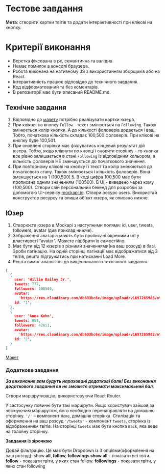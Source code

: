 # Тестове завдання

**Мета**: створити картки твітів та додати інтерактивності при клікові на
кнопку.

# Критерії виконання

- Верстка фіксована в рх, семантична та валідна.
- Немає помилок в консолі браузера.
- Робота виконана на нативному JS з використанням зборщиків або на React.
- Інтерактивність працює відповідно до технічного завдання.
- Код відформатований та без коментарів.
- В репозиторії має бути описаний README.md.

## Технічне завдання

1. Відповідно до
   [макету](https://www.figma.com/file/zun1oP6NmS2Lmgbcj6e1IG/Test?node-id=0%3A1&t=VoiYTfiXggVItgVd-1)
   потрібно реалізувати картки юзера.
2. При клікові на кнопку `Follow` - текст змінюється на `Following`. Також
   змінюється колір кнопки. А до кількості фоловерів додається і ваш. Тобто,
   початкова кількість складає 100,500 фоловерів. При клікові на кнопку буде
   100,501.
3. При оновлені сторінки має фіксуватись кінцевий результат дій юзера. Тобто,
   якщо клікнути по кнопці і оновити сторінку - то кнопка все рівно залишається
   в стані `Following` із відповідним кольором, а кількість фоловерів НЕ
   зменшується до початкового значення.
4. При повторному клікові на кнопку її текст та колір змінюються до початкового
   стану. Також змінюється і кількість фоловерів. Вона зменшується на 1
   (100,500).5. В коді цифра 100,500 має бути прописана одним значенням
   (100500). В UI - виведено через кому (100,500). Створи свій персональний
   бекенд для розробки за допомогою UI-сервісу
   [mockapi.io](https://mockapi.io/). Створи ресурс users. Використай
   конструктор ресурсу та опиши об'єкт юзера, як описано нижче.

## Юзер

1. Створюєте юзера в Mockapi з наступними полями: id, user, tweets, followers,
   avatar (див приклад нижче).
2. Зображення аватарів мають бути прописані окремими url у властивості “avatar”.
   Можете підібрати їх самостійно.
3. Має бути від 12 юзерів з різними значеннями(на ваш розсуд) в базі. Зроби
   пагінацію. На одній сторінці пагінації має відображатися від 3 твітів, решта
   підгружатись при натисканні Load More.
4. Решта вимог аналогічні до вищеописаного технічного завдання.

```json
[
  {
    user: 'Willie Bailey Jr.',
    tweets: 777,
    followers: 100500,
    avatar:
      'https://res.cloudinary.com/db633bc6x/image/upload/v1697265983/others/strange.jpg',
    id: '1',
  },
  {
    user: 'Anna Kuhn',
    tweets: 851,
    followers: 42051,
    avatar:
      'https://res.cloudinary.com/db633bc6x/image/upload/v1697265982/others/ironmangit.png',
    id: '2',
  }
]
```

[Макет](https://www.figma.com/file/zun1oP6NmS2Lmgbcj6e1IG/Test?node-id=0%3A1&t=VoiYTfiXggVItgVd-1)

### Додаткове завдання

**_За виконання вам будуть нараховані додаткові бали! Без виконання додаткового
завдання ви не зможете отримати максимальний бал._**

Створи маршрутизацію, використовуючи React Router.

У застосунку повинні бути такі маршрути. Якщо користувач зайшов за неіснуючим
маршрутом, його необхідно перенаправляти на домашню сторінку. `'/'` – компонент
`Home`, домашня сторінка. Стилізація та оформлення на ваш розсуд `'/tweets'` -
компонент `tweets`, сторінка із відображенням твітів. На сторінці `tweets` має
бути кнопка `Back`, яка веде на головну сторінку.

**Завдання із зірочкою**

Додай фільтрацію. Це має бути Dropdown із 3 опціями(оформлення на ваш розсуд):
show **all, follow, followings show all** - показати всі твіти. **follow** -
показати твіти, у яких стан follow. **followings** - показати твіти, у яких стан
following
